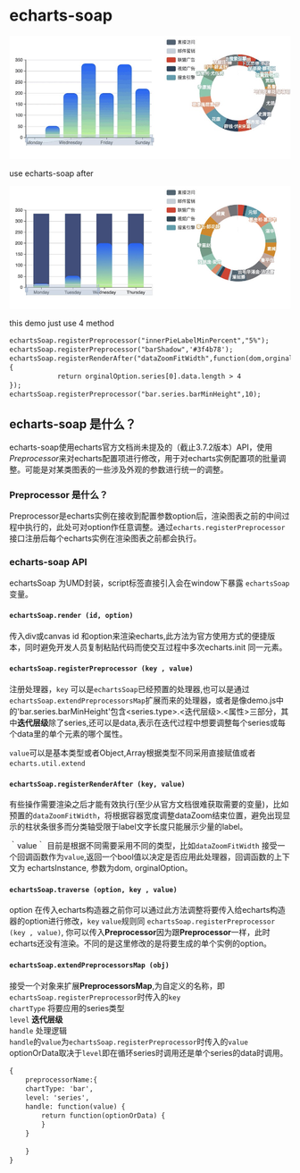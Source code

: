 # echarts-soap
![before preview](echarts-soap1.jpg)  

use echarts-soap after

![after preview](echarts-soap2.jpg)  

this demo just use 4 method

```
echartsSoap.registerPreprocessor("innerPieLabelMinPercent","5%");
echartsSoap.registerPreprocessor("barShadow",'#3f4b78');
echartsSoap.registerRenderAfter("dataZoomFitWidth",function(dom,orginalOption){
            return orginalOption.series[0].data.length > 4
});
echartsSoap.registerPreprocessor("bar.series.barMinHeight",10);
```

## echarts-soap 是什么？
   echarts-soap使用echarts官方文档尚未提及的（截止3.7.2版本）API，使用*Preprocessor*来对echarts配置项进行修改，用于对echarts实例配置项的批量调整。可能是对某类图表的一些涉及外观的参数进行统一的调整。

### Preprocessor 是什么？
   Preprocessor是echarts实例在接收到配置参数option后，渲染图表之前的中间过程中执行的，此处可对option作任意调整。通过`echarts.registerPreprocessor`接口注册后每个echarts实例在渲染图表之前都会执行。

### echarts-soap API  
echartsSoap 为UMD封装，script标签直接引入会在window下暴露 `echartsSoap`变量。

#### `echartsSoap.render (id, option)`
传入div或canvas id 和option来渲染echarts,此方法为官方使用方式的便捷版本，同时避免开发人员复制粘贴代码而使交互过程中多次echarts.init 同一元素。


#### `echartsSoap.registerPreprocessor (key , value)`
注册处理器，`key` 可以是`echartsSoap`已经预置的处理器,也可以是通过`echartsSoap.extendPreprocessorsMap`扩展而来的处理器，或者是像demo.js中的'bar.series.barMinHeight'包含<series.type>.<迭代层级>.<属性>三部分，其中**迭代层级**除了series,还可以是data,表示在迭代过程中想要调整每个series或每个data里的单个元素的哪个属性。

`value`可以是基本类型或者Object,Array根据类型不同采用直接赋值或者`echarts.util.extend`

#### `echartsSoap.registerRenderAfter (key, value)`
有些操作需要渲染之后才能有效执行(至少从官方文档很难获取需要的变量)，比如预置的`dataZoomFitWidth`，将根据容器宽度调整dataZoom结束位置，避免出现显示的柱状条很多而分类轴受限于label文字长度只能展示少量的label。  

｀value｀ 目前是根据不同需要采用不同的类型，比如`dataZoomFitWidth` 接受一个回调函数作为`value`,返回一个bool值以决定是否应用此处理器，回调函数的上下文为 echartsInstance, 参数为dom, orginalOption。


#### `echartsSoap.traverse (option, key , value)`
option 在传入echarts构造器之前你可以通过此方法调整将要传入给echarts构造器的option进行修改，`key` `value`规则同 `echartsSoap.registerPreprocessor (key , value)`,
你可以传入**Preprocessor**因为跟**Preprocessor**一样，此时echarts还没有渲染。不同的是这里修改的是将要生成的单个实例的option。

#### `echartsSoap.extendPreprocessorsMap (obj)`

接受一个对象来扩展**PreprocessorsMap**,<preprocessorName>为自定义的名称，即`echartsSoap.registerPreprocessor`时传入的`key`  
`chartType` 将要应用的series类型  
`level` **迭代层级**  
`handle` 处理逻辑  
`handle`的`value`为`echartsSoap.registerPreprocessor`时传入的`value`
optionOrData取决于`level`即在循环series时调用还是单个series的data时调用。

```
{
    preprocessorName:{
    chartType: 'bar',
    level: 'series',
    handle: function(value) {
        return function(optionOrData) {
        }
    }

    }
}
```